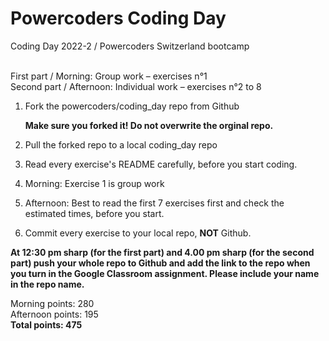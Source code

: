 # Powercoders Coding Day
Coding Day 2022-2 / Powercoders Switzerland bootcamp<br><br>

First part / Morning: Group work – exercises n°1<br>
Second part / Afternoon: Individual work – exercises n°2 to 8

1. Fork the powercoders/coding_day repo from Github

   **Make sure you forked it! Do not overwrite the orginal repo.**

2. Pull the forked repo to a local coding_day repo

3. Read every exercise's README carefully, before you start coding.

4. Morning: Exercise 1 is group work

4. Afternoon: Best to read the first 7 exercises first and check the estimated times, before you start.

5. Commit every exercise to your local repo, **NOT** Github.



**At 12:30 pm sharp (for the first part) and 4.00 pm sharp (for the second part) push your whole repo to Github and add the link to the repo when you turn in the Google Classroom assignment. Please include your name in the repo name.**


Morning points: 280 <br>
Afternoon points: 195 <br>
**Total points: 475**
